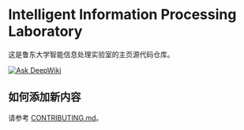 # Intelligent Information Processing Laboratory
这是鲁东大学智能信息处理实验室的主页源代码仓库。

[![Ask DeepWiki](https://deepwiki.com/badge.svg)](https://deepwiki.com/LDU-IIPLab/LDU-IIPLab.github.io)

## 如何添加新内容

请参考 [CONTRIBUTING.md](CONTRIBUTING.md)。

